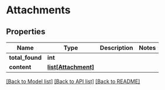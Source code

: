 # Attachments

## Properties
Name | Type | Description | Notes
------------ | ------------- | ------------- | -------------
**total_found** | **int** |  | 
**content** | [**list[Attachment]**](Attachment.md) |  | 

[[Back to Model list]](../README.md#documentation-for-models) [[Back to API list]](../README.md#documentation-for-api-endpoints) [[Back to README]](../README.md)


